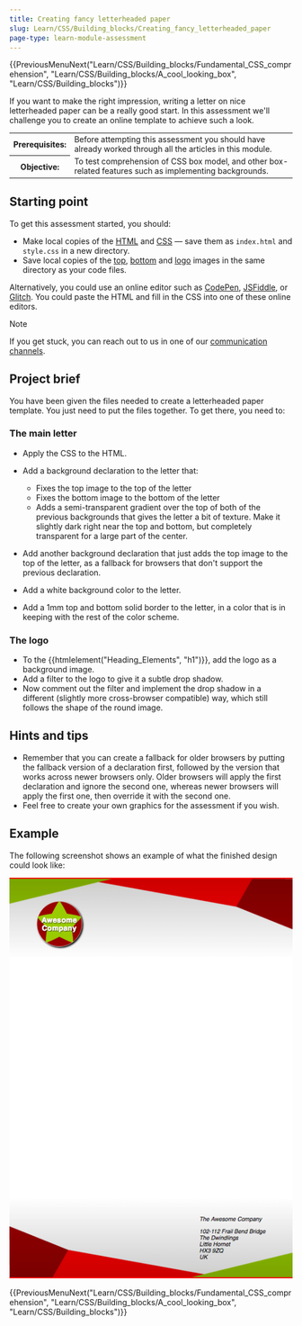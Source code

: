 ```yaml
---
title: Creating fancy letterheaded paper
slug: Learn/CSS/Building_blocks/Creating_fancy_letterheaded_paper
page-type: learn-module-assessment
---
```



{{PreviousMenuNext("Learn/CSS/Building_blocks/Fundamental_CSS_comprehension", "Learn/CSS/Building_blocks/A_cool_looking_box", "Learn/CSS/Building_blocks")}}

If you want to make the right impression, writing a letter on nice letterheaded paper can be a really good start. In this assessment we'll challenge you to create an online template to achieve such a look.

<table>
  <tbody>
    <tr>
      <th scope="row">Prerequisites:</th>
      <td>
        Before attempting this assessment you should have already worked through
        all the articles in this module.
      </td>
    </tr>
    <tr>
      <th scope="row">Objective:</th>
      <td>
        To test comprehension of CSS box model, and other box-related features
        such as implementing backgrounds.
      </td>
    </tr>
  </tbody>
</table>

## Starting point

To get this assessment started, you should:

- Make local copies of the [HTML](https://github.com/mdn/learning-area/blob/main/css/styling-boxes/letterheaded-paper-start/index.html) and [CSS](https://github.com/mdn/learning-area/blob/main/css/styling-boxes/letterheaded-paper-start/style.css) — save them as `index.html` and `style.css` in a new directory.
- Save local copies of the [top](https://raw.githubusercontent.com/mdn/learning-area/master/css/styling-boxes/letterheaded-paper-start/top-image.png), [bottom](https://raw.githubusercontent.com/mdn/learning-area/master/css/styling-boxes/letterheaded-paper-start/bottom-image.png) and [logo](https://raw.githubusercontent.com/mdn/learning-area/master/css/styling-boxes/letterheaded-paper-start/logo.png) images in the same directory as your code files.

Alternatively, you could use an online editor such as [CodePen](https://codepen.io/), [JSFiddle](https://jsfiddle.net/), or [Glitch](https://glitch.com/).
You could paste the HTML and fill in the CSS into one of these online editors.

> [!NOTE]
> If you get stuck, you can reach out to us in one of our [communication channels](/en-US/docs/MDN/Community/Communication_channels).

## Project brief

You have been given the files needed to create a letterheaded paper template. You just need to put the files together. To get there, you need to:

### The main letter

- Apply the CSS to the HTML.
- Add a background declaration to the letter that:

  - Fixes the top image to the top of the letter
  - Fixes the bottom image to the bottom of the letter
  - Adds a semi-transparent gradient over the top of both of the previous backgrounds that gives the letter a bit of texture. Make it slightly dark right near the top and bottom, but completely transparent for a large part of the center.

- Add another background declaration that just adds the top image to the top of the letter, as a fallback for browsers that don't support the previous declaration.
- Add a white background color to the letter.
- Add a 1mm top and bottom solid border to the letter, in a color that is in keeping with the rest of the color scheme.

### The logo

- To the {{htmlelement("Heading_Elements", "h1")}}, add the logo as a background image.
- Add a filter to the logo to give it a subtle drop shadow.
- Now comment out the filter and implement the drop shadow in a different (slightly more cross-browser compatible) way, which still follows the shape of the round image.

## Hints and tips

- Remember that you can create a fallback for older browsers by putting the fallback version of a declaration first, followed by the version that works across newer browsers only. Older browsers will apply the first declaration and ignore the second one, whereas newer browsers will apply the first one, then override it with the second one.
- Feel free to create your own graphics for the assessment if you wish.

## Example

The following screenshot shows an example of what the finished design could look like:

![Full A4 page composed of at the top left two triangular shapes, first one is green, second one is red, at the top right darker red trapezoid shape. Below the green triangular, a red circle filled with a green star with white text on it: Awesome company. At the bottom left of the page, darker red trapezoid shape, follow by the two triangular shapes: the red one, then the green one. Above the green triangular shape, black text displaying a postal address.](letterhead.png)

{{PreviousMenuNext("Learn/CSS/Building_blocks/Fundamental_CSS_comprehension", "Learn/CSS/Building_blocks/A_cool_looking_box", "Learn/CSS/Building_blocks")}}
